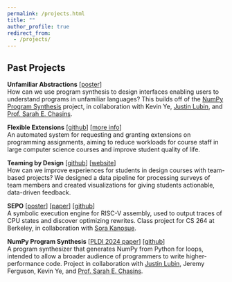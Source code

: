 ```yaml
---
permalink: /projects.html
title: ""
author_profile: true
redirect_from: 
  - /projects/
---
```


<!-- ## Current Projects -->
## Past Projects
__Unfamiliar Abstractions__ [[poster](../files/epic-poster-sp23.pdf)] \
How can we use program synthesis to design interfaces enabling users to understand programs in unfamiliar languages? This builds off of the [NumPy Program Synthesis](#numpy) project, in collaboration with Kevin Ye, [Justin Lubin](https://jlubin.net), and [Prof. Sarah E. Chasins](https://schasins.com).

__Flexible Extensions__ [[github](https://github.com/cs161-staff/extensions)] [[more info](https://acelab.berkeley.edu/projects/flextensions/)] \
An automated system for requesting and granting extensions on programming assignments, aiming to reduce workloads for course staff in large computer science courses and improve student quality of life.

__Teaming by Design__ [[github](https://github.com/teamingbydesign/txd-pipeline)] [[website](https://www.teamingxdesign.com/)] \
How can we improve experiences for students in design courses with team-based projects? We designed a data pipeline for processing surveys of team members and created visualizations for giving students actionable, data-driven feedback.

__SEPO__ [[poster](../files/sepo-poster.pdf)] [[paper](../files/sepo-paper.pdf)] [[github](https://github.com/skberkeley/sepo)] \
A symbolic execution engine for RISC-V assembly, used to output traces of CPU states and discover optimizing rewrites. Class project for CS 264 at Berkeley, in collaboration with [Sora Kanosue](https://skanosue.com).

__NumPy Program Synthesis__ <a name="numpy"></a> [[PLDI 2024 paper](https://doi.org/10.1145/3656453)] [[github](https://github.com/justinlubin/cobbler)] \
A program synthesizer that generates NumPy from Python for loops, intended to allow a broader audience of programmers to write higher-performance code. Project in collaboration with [Justin Lubin](https://jlubin.net), Jeremy Ferguson, Kevin Ye, and [Prof. Sarah E. Chasins](https://schasins.com).